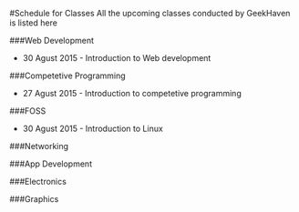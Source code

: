 #Schedule for Classes
All the upcoming classes conducted by GeekHaven is listed here

###Web Development
* 30 Agust 2015 - Introduction to Web development



###Competetive Programming 
* 27 Agust 2015 - Introduction to competetive programming

###FOSS
* 30 Agust 2015 - Introduction to Linux

###Networking


###App Development


###Electronics


###Graphics


